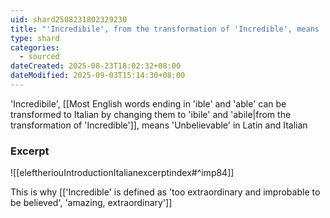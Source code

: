 ```yaml
---
uid: shard2508231802329230
title: "'Incredibile', from the transformation of 'Incredible', means 'Unbelievable' in Latin and Italian"
type: shard
categories:
  - sourced
dateCreated: 2025-08-23T18:02:32+08:00
dateModified: 2025-09-03T15:14:30+08:00
---
```

'Incredibile', [[Most English words ending in 'ible' and 'able' can be transformed to Italian by changing them to 'ibile' and 'abile|from the transformation of 'Incredible']], means 'Unbelievable' in Latin and Italian

### Excerpt
![[eleftheriouIntroductionItalianexcerptindex#^imp84]]

This is why [['Incredible' is defined as 'too extraordinary and improbable to be believed', 'amazing, extraordinary']]